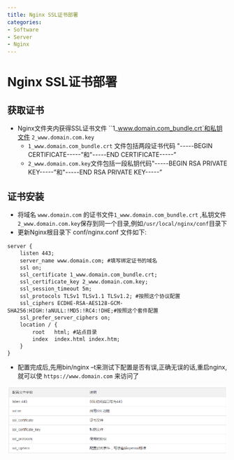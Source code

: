 ```yaml
---
title: Nginx SSL证书部署
categories:
- Software
- Server
- Nginx
---
```

# Nginx SSL证书部署

## 获取证书

- Nginx文件夹内获得SSL证书文件 ``1_www.domain.com_bundle.crt`和私钥文件 `2_www.domain.com.key`
    - `1_www.domain.com_bundle.crt` 文件包括两段证书代码 "-----BEGIN CERTIFICATE-----”和"-----END CERTIFICATE-----”
    - `2_www.domain.com.key`文件包括一段私钥代码"-----BEGIN RSA PRIVATE KEY-----”和"-----END RSA PRIVATE KEY-----”

## 证书安装

- 将域名 `www.domain.com` 的证书文件`1_www.domain.com_bundle.crt` ,私钥文件`2_www.domain.com.key`保存到同一个目录,例如`/usr/local/nginx/conf`目录下
- 更新Nginx根目录下 conf/nginx.conf 文件如下:

```nginx
server {
    listen 443;
    server_name www.domain.com; #填写绑定证书的域名
    ssl on;
    ssl_certificate 1_www.domain.com_bundle.crt;
    ssl_certificate_key 2_www.domain.com.key;
    ssl_session_timeout 5m;
    ssl_protocols TLSv1 TLSv1.1 TLSv1.2; #按照这个协议配置
    ssl_ciphers ECDHE-RSA-AES128-GCM-SHA256:HIGH:!aNULL:!MD5:!RC4:!DHE;#按照这个套件配置
    ssl_prefer_server_ciphers on;
    location / {
        root   html; #站点目录
        index  index.html index.htm;
    }
}
```

- 配置完成后,先用bin/nginx –t来测试下配置是否有误,正确无误的话,重启nginx,就可以使 `https://www.domain.com` 来访问了

![](https://raw.githubusercontent.com/LuShan123888/Files/main/Pictures/2020-12-10-bvCJaYQ3tKo7RZs.png)

